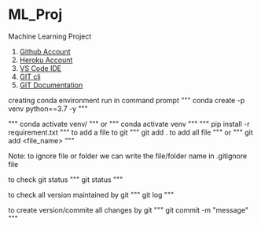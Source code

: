 # ML_Proj

Machine Learning Project

1. [Github Account](https://github.com)
2. [Heroku Account](https://dashboard.heroku.com/login)
3. [VS Code IDE](https://code.visualstudio.com/download)
4. [GIT cli](https://git-scm.com/downloads)
5. [GIT Documentation](https://git-scm.com/docs/gittutorial)

creating conda environment run in command prompt
"""
conda create -p venv python==3.7 -y
"""

"""
conda activate venv/
"""
or
"""
conda activate venv
"""
"""
pip install -r requirement.txt
"""
to add a file to git
"""
git add . to add all file
"""
or
"""
git add <file_name>
"""

Note: to ignore file or folder we can write the file/folder name in .gitignore file

to check git status
"""
git status
"""

to check all version maintained by git
"""
git log
"""

to create version/commite all changes by git
"""
git commit -m "message"
"""
